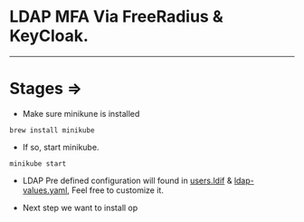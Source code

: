 # LDAP MFA Via FreeRadius & KeyCloak.

-----


# Stages =>

* Make sure minikune is installed

```
brew install minikube
```

* If so,  start minikube.

```
minikube start
```

* LDAP Pre defined configuration will found in [users.ldif]() & [ldap-values.yaml](), Feel free to customize it.

* Next step we want to install op
